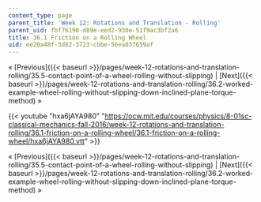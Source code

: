 ```yaml
---
content_type: page
parent_title: 'Week 12: Rotations and Translation - Rolling'
parent_uid: fbf76190-d89e-eed2-930e-51f9ac3bf2a6
title: 36.1 Friction on a Rolling Wheel
uid: ee20a48f-3d82-3723-cbbe-56ea037659af
---
```


« [Previous]({{< baseurl >}}/pages/week-12-rotations-and-translation-rolling/35.5-contact-point-of-a-wheel-rolling-without-slipping) | [Next]({{< baseurl >}}/pages/week-12-rotations-and-translation-rolling/36.2-worked-example-wheel-rolling-without-slipping-down-inclined-plane-torque-method) »

{{< youtube "hxa6jAYA980" "https://ocw.mit.edu/courses/physics/8-01sc-classical-mechanics-fall-2016/week-12-rotations-and-translation-rolling/36.1-friction-on-a-rolling-wheel/36.1-friction-on-a-rolling-wheel/hxa6jAYA980.vtt" >}}

« [Previous]({{< baseurl >}}/pages/week-12-rotations-and-translation-rolling/35.5-contact-point-of-a-wheel-rolling-without-slipping) | [Next]({{< baseurl >}}/pages/week-12-rotations-and-translation-rolling/36.2-worked-example-wheel-rolling-without-slipping-down-inclined-plane-torque-method) »